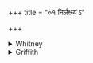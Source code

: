 +++
title = "०१ निर्लक्ष्म्यं ऽ"

+++

<details><summary>Whitney</summary>

### Translation
1. Out we drive (*nir-sū*) the pallid sign, out the niggard; then,  
whatever things are excellent (*bhadrá*), those we lead together (?) for  
our progeny.

### Notes
The translation implies in **d** the very venturesome emendation of  
*árātim* to *sám;* the former appears wholly impracticable, and has  
perhaps stumbled into **d** from **b**; Geldner conjectures instead  
*tvā*. Ppp. is defaced, and gives no help. The comm. reads *lakṣmam*,  
and explains *lalāmyam* as accus. sing. masc.: *lalāme bhavaṁ  
tilakasthānagatam;* to *yāni* in **c** he supplies *cihnāni* ⌊making  
**c** a separate sentence and supplying *bhavantu*⌋. It would also be  
possible to make the cesura after *prajāyāi*, and read *nāśayāmasi* (so  
R.). In our edition, dele the accent-mark under *tā-* of *tā́ni* in  
**c**.
</details>

<details><summary>Griffith</summary>

We drive away the Spotted Hag, Misfortune, and Malignity: All blessings to our children then! We chase Malignity away.
</details>
